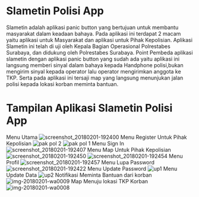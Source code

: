 # Slametin Polisi App
Slametin adalah aplikasi panic button yang bertujuan untuk membantu masyarakat dalam keadaan bahaya. Pada aplikasi ini terdapat 2 macam yaitu 
aplikasi untuk Masyarakat dan aplikasi untuk Pihak Kepolisian. Aplikasi  Slametin ini telah di uji oleh Kepala Bagian Operasional Polrestabes Surabaya, 
dan didukung oleh Polrestabes Surabaya. Point Pembeda aplikasi slametin dengan aplikasi panic button yang sudah ada yaitu aplikasi ini langsung memberi sinyal 
dalam bahaya kepada Handphone polisi,bukan mengirim sinyal kepada operator lalu operator mengirimkan anggota ke TKP. Serta pada aplikasi ini tersaji map yang 
langsung menunjukan jalan polisi kepada lokasi korban meminta bantuan.

# Tampilan Aplikasi Slametin Polisi App
Menu Utama
![screenshot_20180201-192400](https://user-images.githubusercontent.com/31888923/36708766-29a41ce6-1ba7-11e8-8d08-192b29a7ad5d.png)
Menu Register Untuk Pihak Kepolisian
![pak pol 2](https://user-images.githubusercontent.com/31888923/36708918-f7fc1c10-1ba7-11e8-835a-f0be6223041e.png)
![pak pol 1](https://user-images.githubusercontent.com/31888923/36708946-0fafdbf8-1ba8-11e8-9198-0a4b72e15a92.png)
Menu Sign In
![screenshot_20180201-192407](https://user-images.githubusercontent.com/31888923/36708965-2d420d44-1ba8-11e8-86d6-4e254e63d0e1.png)
Menu Map Untuk Pihak Kepolisian
![screenshot_20180201-192450](https://user-images.githubusercontent.com/31888923/36709011-57031ca4-1ba8-11e8-9cfa-daf4f9aee075.png)
![screenshot_20180201-192454](https://user-images.githubusercontent.com/31888923/36709053-82ec8346-1ba8-11e8-82e5-33eb207196f3.png)
Menu Profil
![screenshot_20180201-192457](https://user-images.githubusercontent.com/31888923/36709068-9a5ecdc2-1ba8-11e8-9c7e-68c2ff0a2b4a.png)
Menu Lupa Password
![screenshot_20180201-192422](https://user-images.githubusercontent.com/31888923/36709083-b523a664-1ba8-11e8-93cc-015cd87c54b1.png)
Menu Update Password
![up1](https://user-images.githubusercontent.com/31888923/36709186-2b2627f6-1ba9-11e8-953e-8c6dc7ac8ea6.png)
Menu Update Data 
![up2](https://user-images.githubusercontent.com/31888923/36709194-33a2ddb6-1ba9-11e8-8951-011160c3810c.png)
Notifikasi Meminta Bantuan dari korban
![img-20180201-wa0009](https://user-images.githubusercontent.com/31888923/36709161-080c106e-1ba9-11e8-83bc-7b7e50fd9244.jpg)
Map Menuju lokasi TKP Korban
![img-20180201-wa0008](https://user-images.githubusercontent.com/31888923/36709273-9c238124-1ba9-11e8-91f5-eeeaf9102d21.jpg)



